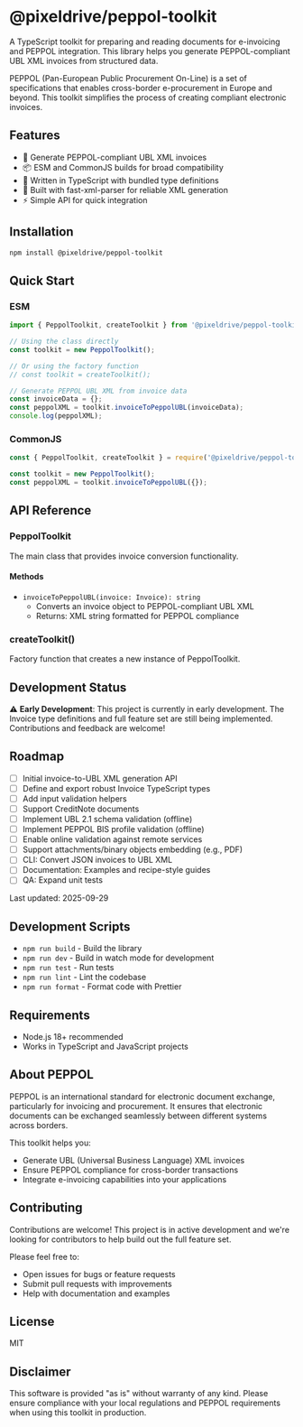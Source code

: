 # @pixeldrive/peppol-toolkit

A TypeScript toolkit for preparing and reading documents for e-invoicing and PEPPOL integration. This library helps you generate PEPPOL-compliant UBL XML invoices from structured data.

PEPPOL (Pan-European Public Procurement On-Line) is a set of specifications that enables cross-border e-procurement in Europe and beyond. This toolkit simplifies the process of creating compliant electronic invoices.

## Features

- 🚀 Generate PEPPOL-compliant UBL XML invoices
- 📦 ESM and CommonJS builds for broad compatibility
- 🔷 Written in TypeScript with bundled type definitions
- 🧪 Built with fast-xml-parser for reliable XML generation
- ⚡ Simple API for quick integration

## Installation

```bash
npm install @pixeldrive/peppol-toolkit
```

## Quick Start

### ESM

```typescript
import { PeppolToolkit, createToolkit } from '@pixeldrive/peppol-toolkit';

// Using the class directly
const toolkit = new PeppolToolkit();

// Or using the factory function
// const toolkit = createToolkit();

// Generate PEPPOL UBL XML from invoice data
const invoiceData = {};
const peppolXML = toolkit.invoiceToPeppolUBL(invoiceData);
console.log(peppolXML);
```

### CommonJS

```javascript
const { PeppolToolkit, createToolkit } = require('@pixeldrive/peppol-toolkit');

const toolkit = new PeppolToolkit();
const peppolXML = toolkit.invoiceToPeppolUBL({});
```

## API Reference

### PeppolToolkit

The main class that provides invoice conversion functionality.

#### Methods

- `invoiceToPeppolUBL(invoice: Invoice): string`
    - Converts an invoice object to PEPPOL-compliant UBL XML
    - Returns: XML string formatted for PEPPOL compliance

### createToolkit()

Factory function that creates a new instance of PeppolToolkit.

## Development Status

⚠️ **Early Development**: This project is currently in early development. The Invoice type definitions and full feature set are still being implemented. Contributions and feedback are welcome!

## Roadmap

- [ ] Initial invoice-to-UBL XML generation API
- [ ] Define and export robust Invoice TypeScript types
- [ ] Add input validation helpers
- [ ] Support CreditNote documents
- [ ] Implement UBL 2.1 schema validation (offline)
- [ ] Implement PEPPOL BIS profile validation (offline)
- [ ] Enable online validation against remote services
- [ ] Support attachments/binary objects embedding (e.g., PDF)
- [ ] CLI: Convert JSON invoices to UBL XML
- [ ] Documentation: Examples and recipe-style guides
- [ ] QA: Expand unit tests

Last updated: 2025-09-29

## Development Scripts

- `npm run build` - Build the library
- `npm run dev` - Build in watch mode for development
- `npm run test` - Run tests
- `npm run lint` - Lint the codebase
- `npm run format` - Format code with Prettier

## Requirements

- Node.js 18+ recommended
- Works in TypeScript and JavaScript projects

## About PEPPOL

PEPPOL is an international standard for electronic document exchange, particularly for invoicing and procurement. It ensures that electronic documents can be exchanged seamlessly between different systems across borders.

This toolkit helps you:

- Generate UBL (Universal Business Language) XML invoices
- Ensure PEPPOL compliance for cross-border transactions
- Integrate e-invoicing capabilities into your applications

## Contributing

Contributions are welcome! This project is in active development and we're looking for contributors to help build out the full feature set.

Please feel free to:

- Open issues for bugs or feature requests
- Submit pull requests with improvements
- Help with documentation and examples

## License

MIT

## Disclaimer

This software is provided "as is" without warranty of any kind. Please ensure compliance with your local regulations and PEPPOL requirements when using this toolkit in production.
